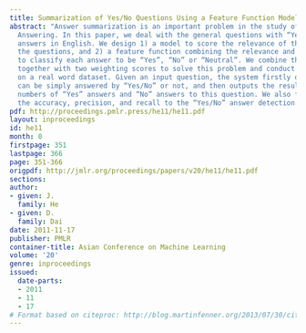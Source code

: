 ```yaml
---
title: Summarization of Yes/No Questions Using a Feature Function Model
abstract: "Answer summarization is an important problem in the study of Question and
  Answering. In this paper, we deal with the general questions with “Yesâ\x88\x95No”
  answers in English. We design 1) a model to score the relevance of the answers and
  the questions, and 2) a feature function combining the relevance and opinion scores
  to classify each answer to be “Yes”, “No” or “Neutral”. We combine the opinion features
  together with two weighting scores to solve this problem and conduct experiments
  on a real word dataset. Given an input question, the system firstly detects if it
  can be simply answered by “Yes/No” or not, and then outputs the resulting voting
  numbers of “Yes” answers and “No” answers to this question. We also first proposed
  the accuracy, precision, and recall to the “Yes/No” answer detection."
pdf: http://proceedings.pmlr.press/he11/he11.pdf
layout: inproceedings
id: he11
month: 0
firstpage: 351
lastpage: 366
page: 351-366
origpdf: http://jmlr.org/proceedings/papers/v20/he11/he11.pdf
sections: 
author:
- given: J.
  family: He
- given: D.
  family: Dai
date: 2011-11-17
publisher: PMLR
container-title: Asian Conference on Machine Learning
volume: '20'
genre: inproceedings
issued:
  date-parts:
  - 2011
  - 11
  - 17
# Format based on citeproc: http://blog.martinfenner.org/2013/07/30/citeproc-yaml-for-bibliographies/
---
```

